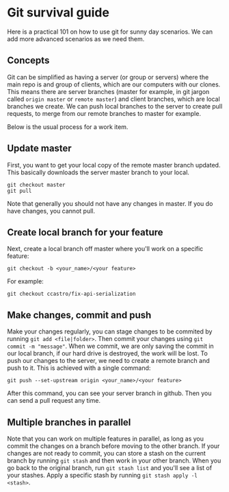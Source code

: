 # Git survival guide

Here is a practical 101 on how to use git for sunny day scenarios. We can add more advanced scenarios as we need them.

## Concepts

Git can be simplified as having a server (or group or servers) where the main repo is and group of clients, which are our computers with our clones. This means there are server branches (master for example, in git jargon called ```origin master``` or ```remote master```) and client branches, which are local branches we create. We can push local branches to the server to create pull requests, to merge from our remote branches to master for example. 

Below is the usual process for a work item.

## Update master

First, you want to get your local copy of the remote master branch updated. This basically downloads the server master branch to your local.

```
git checkout master
git pull
```

Note that generally you should not have any changes in master. If you do have changes, you cannot pull. 

## Create local branch for your feature

Next, create a local branch off master where you'll work on a specific feature:

```
git checkout -b <your_name>/<your feature>
```

For example:

```
git checkout ccastro/fix-api-serialization
```

## Make changes, commit and push

Make your changes regularly, you can stage changes to be commited by running ```git add <file|folder>```. Then commit your changes using ```git commit -m "message"```. When we commit, we are only saving the commit in our local branch, if our hard drive is destroyed, the work will be lost. To push our changes to the server, we need to create a remote branch and push to it. This is achieved with a single command:

```
git push --set-upstream origin <your_name>/<your feature>
```

After this command, you can see your server branch in github. Then you can send a pull request any time.

## Multiple branches in parallel

Note that you can work on multiple features in parallel, as long as you commit the changes on a branch before moving to the other branch. If your changes are not ready to commit, you can store a stash on the current branch by running ```git stash``` and then work in your other branch. When you go back to the original branch, run ```git stash list``` and you'll see a list of your stashes. Apply a specific stash by running ```git stash apply -l <stash>```.